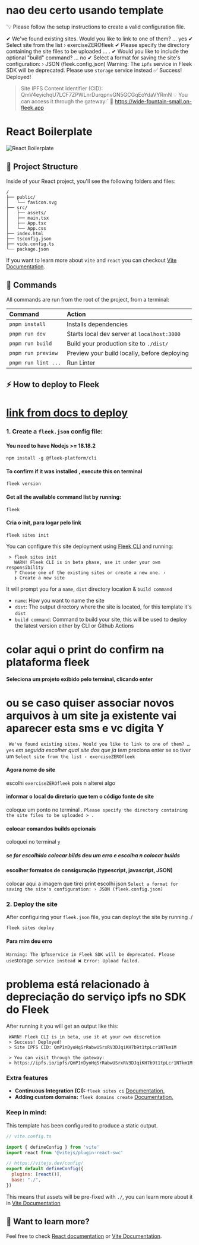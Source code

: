 # nao deu certo usando template
`💡 Please follow the setup instructions to create a valid configuration file.

✔ We've found existing sites. Would you like to link to one of them? … yes
✔ Select site from the list › exerciseZEROfleek
✔ Please specify the directory containing the site files to be uploaded … .
✔ Would you like to include the optional "build" command? … no
✔ Select a format for saving the site's configuration: › JSON (fleek.config.json)
Warning: The `ipfs` service in Fleek SDK will be deprecated. Please use `storage` service instead
✅ Success! Deployed!

> Site IPFS Content Identifier (CID): QmV4eyichqU7LCF7ZPWLnrDurqpnvGN5GCGqEoYdaVYRmN
💡 You can access it through the gateway:`
🔗 https://wide-fountain-small.on-fleek.app



# React Boilerplate
![React Boilerplate](https://github.com/fleek-tools/react-template/assets/74613246/443647a2-26bd-4872-aafd-fe6a16f0e2f5)


## 🚀 Project Structure



Inside of your React project, you'll see the following folders and files:

```
/
├── public/
│   └── favicon.svg
├── src/
│   ├── assets/
│   ├── main.tsx
│   ├── App.tsx
│   └── App.css
├── index.html
├── tsconfig.json
├── vide.config.ts
└── package.json
```

If you want to learn more about `vite` and `react` you can checkout [Vite Documentation](https://vitejs.dev/).

## 🧞 Commands

All commands are run from the root of the project, from a terminal:

| Command                | Action                                           |
| :--------------------- | :----------------------------------------------- |
| `pnpm install`          | Installs dependencies                            |
| `pnpm run dev`          | Starts local dev server at `localhost:3000`      |
| `pnpm run build`        | Build your production site to `./dist/`          |
| `pnpm run preview`      | Preview your build locally, before deploying     |
| `pnpm run lint ...`    | Run Linter |

## ⚡ How to deploy to Fleek

# [link from docs to deploy](https://fleek.xyz/docs/cli/)

### 1. Create a `fleek.json` config file:


#### You need to have Nodejs >= 18.18.2
`npm install -g @fleek-platform/cli
`
#### To confirm if it was installed , execute this on terminal
`fleek version
`
#### Get all the available command list by running:
`fleek
`
#### Cria o init, para logar pelo link
`fleek sites init`


You can configure this site deployment using [Fleek CLI]() and running:
```
 > fleek sites init
   WARN! Fleek CLI is in beta phase, use it under your own responsibility
   ? Choose one of the existing sites or create a new one. › 
   ❯ Create a new site
```
It will prompt you for a `name`, `dist` directory location & `build command`
- `name`: How you want to name the site
- `dist`: The output directory where the site is located, for this template it's `dist`
- `build command`: Command to build your site, this will be used to deploy the latest version either by CLI or Github Actions


# colar aqui o print do confirm na plataforma fleek

#### Seleciona um projeto exibido pelo terminal, clicando enter

# ou se caso quiser associar novos arquivos à um site ja existente vai aparecer esta sms e vc digita Y
` We've found existing sites. Would you like to link to one of them? … yes`
*em seguida escolher qual site dos que ja tem*
preciona enter se so tiver um
`Select site from the list › exerciseZEROfleek`



#### Agora nome do site 
escolhi `exerciseZEROfleek` pois n alterei algo

#### informar o local do diretorio que tem o código fonte de site
coloque um ponto no terminal    .
`Please specify the directory containing the site files to be uploaded > .
`

#### colocar comandos builds opcionais
coloquei no terminal `y`

##### se for escolhido colocar bilds deu um erro e escolha n colocar builds

#### escolher formatos de consiguração (typescript, javascript, JSON) 
colocar aqui a imagem que tirei print 
escolhi json `Select a format for saving the site's configuration: › JSON (fleek.config.json)`


### 2. Deploy the site
After configuiring your `fleek.json` file, you can deployt the site by running
./
```
fleek sites deploy
```

#### Para mim deu erro

`Warning: The `ipfs` service in Fleek SDK will be deprecated. Please use `storage` service instead
❌ Error: Upload failed.`

# problema está relacionado à depreciação do serviço ipfs no SDK do Fleek

After running it you will get an output like this:
```
 WARN! Fleek CLI is in beta, use it at your own discretion
 > Success! Deployed!
 > Site IPFS CID: QmP1nDyoHqSrRabwUSrxRV3DJqiKH7b9t1tpLcr1NTkm1M

 > You can visit through the gateway:
 > https://ipfs.io/ipfs/QmP1nDyoHqSrRabwUSrxRV3DJqiKH7b9t1tpLcr1NTkm1M
 ```

### Extra features
- **Continuous Integration (CI):** `fleek sites ci` [Documentation.](https://docs.fleek.xyz/services/sites/#continuous-integration-ci)
- **Adding custom domains:** `fleek domains create` [Documentation.](https://docs.fleek.xyz/services/domains/)


### Keep in mind:

This template has been configured to produce a static output.

```js
// vite.config.ts

import { defineConfig } from 'vite'
import react from '@vitejs/plugin-react-swc'

// https://vitejs.dev/config/
export default defineConfig({
  plugins: [react()],
  base: "./",
})
```

This means that assets will be pre-fixed with `./`, you can learn more about it in [Vite Documentation](https://vitejs.dev/config/shared-options.html#base)


## 👀 Want to learn more?

Feel free to check [React documentation](https://react.dev/) or [Vite Documentation](https://vitejs.dev/guide/).

